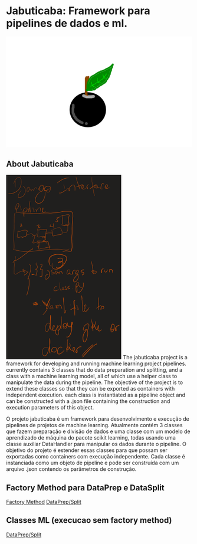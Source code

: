 # Jabuticaba: Framework para pipelines de dados e ml.
![Jabuticaba icon](icon.png)

## About Jabuticaba
![Jabuticaba draw](draw.png)
The jabuticaba project is a framework for developing and running machine learning project pipelines.
currently contains 3 classes that do data preparation and splitting, and a class with a machine learning model, all of which use a helper class to manipulate the data during the pipeline.
The objective of the project is to extend these classes so that they can be exported as containers with independent execution.
each class is instantiated as a pipeline object and can be constructed with a .json file containing the construction and execution parameters of this object.

O projeto jabuticaba é um framework para desenvolvimento e execução de pipelines de projetos de machine learning. Atualmente contém 3 classes que fazem preparação e divisão de dados e uma classe com um modelo de aprendizado de máquina do pacote scikit learning, todas usando uma classe auxiliar DataHandler para manipular os dados durante o pipeline. O objetivo do projeto é estender essas classes para que possam ser exportadas como containers com execução independente. Cada classe é instanciada como um objeto de pipeline e pode ser construída com um arquivo .json contendo os parâmetros de construção.

## Factory Method para DataPrep e DataSplit
[Factory Method](./src/README.md)
[DataPrep/Split](./src/steps/README.md)
## Classes ML (execucao sem factory method)
[DataPrep/Split](./src/mlUtils/README.md)
